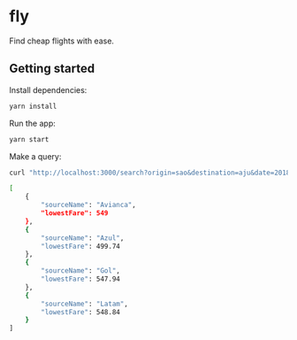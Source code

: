 # fly

Find cheap flights with ease.

## Getting started

Install dependencies:

```bash
yarn install
```

Run the app:

```bash
yarn start
```

Make a query:

```bash
curl "http://localhost:3000/search?origin=sao&destination=aju&date=2018-12-01"

[
    {
        "sourceName": "Avianca",
        "lowestFare": 549
    },
    {
        "sourceName": "Azul",
        "lowestFare": 499.74
    },
    {
        "sourceName": "Gol",
        "lowestFare": 547.94
    },
    {
        "sourceName": "Latam",
        "lowestFare": 548.84
    }
]
```
